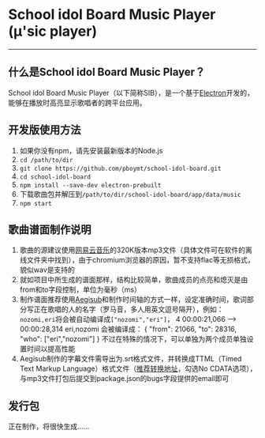 # School idol Board Music Player (μ'sic player)
----------
## 什么是School idol Board Music Player？
School idol Board Music Player（以下简称SIB），是一个基于[Electron](https://github.com/atom/electron)开发的，能够在播放时高亮显示歌唱者的跨平台应用。

## 开发版使用方法
1. 如果你没有npm，请先安装最新版本的Node.js
2. `cd /path/to/dir`
3. `git clone https://github.com/pboymt/school-idol-board.git`
4. `cd school-idol-board`
5. `npm install --save-dev electron-prebuilt`
6. 下载歌曲包并解压到`/path/to/dir/school-idol-board/app/data/music`
7. `npm start`

## 歌曲谱面制作说明
1. 歌曲的源建议使用[网易云音乐](http://music.163.com)的320K版本mp3文件（具体文件可在软件的离线文件夹中找到），由于chromium浏览器的原因，暂不支持flac等无损格式，貌似wav是支持的
2. 就如项目中所生成的谱面那样，结构比较简单，歌曲成员的点亮和熄灭是由from和to字段控制，单位为毫秒（ms）
3. 制作谱面推荐使用[Aegisub](http://www.aegisub.org)和制作时间轴的方式一样，设定准确时间，歌词部分写正在歌唱的人的名字（罗马音，多人用英文逗号隔开），例如：`nozomi,eri`将会被自动编译成`["nozomi","eri"]`，
        4
        00:00:21,066 --> 00:00:28,314
        eri,nozomi
会被编译成：
        {
          "from": 21066,
          "to": 28316,
          "who": ["eri","nozomi"]
        }
不过在特殊的情况下，可以单独为两个成员单独设置时间以提高性能
4. Aegisub制作的字幕文件需导出为.srt格式文件，并转换成TTML（Timed Text Markup Language）格式文件（[推荐转换地址](http://tools.rodrigopolo.com/srt2xml/)，勾选No CDATA选项），与mp3文件打包后提交到package.json的bugs字段提供的email即可

## 发行包
正在制作，将很快生成……
